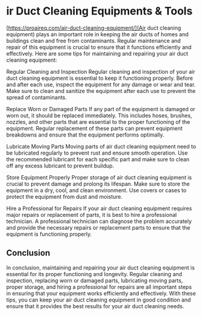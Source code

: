 # ir Duct Cleaning Equipments & Tools 

[https://proaireq.com/air-duct-cleaning-equipment/](Air duct cleaning equipment) plays an important role in keeping the air ducts of homes and buildings clean and free from contaminants. Regular maintenance and repair of this equipment is crucial to ensure that it functions efficiently and effectively. Here are some tips for maintaining and repairing your air duct cleaning equipment:

Regular Cleaning and Inspection
Regular cleaning and inspection of your air duct cleaning equipment is essential to keep it functioning properly. Before and after each use, inspect the equipment for any damage or wear and tear. Make sure to clean and sanitize the equipment after each use to prevent the spread of contaminants.

Replace Worn or Damaged Parts
If any part of the equipment is damaged or worn out, it should be replaced immediately. This includes hoses, brushes, nozzles, and other parts that are essential to the proper functioning of the equipment. Regular replacement of these parts can prevent equipment breakdowns and ensure that the equipment performs optimally.

Lubricate Moving Parts
Moving parts of air duct cleaning equipment need to be lubricated regularly to prevent rust and ensure smooth operation. Use the recommended lubricant for each specific part and make sure to clean off any excess lubricant to prevent buildup.

Store Equipment Properly
Proper storage of air duct cleaning equipment is crucial to prevent damage and prolong its lifespan. Make sure to store the equipment in a dry, cool, and clean environment. Use covers or cases to protect the equipment from dust and moisture.

Hire a Professional for Repairs
If your air duct cleaning equipment requires major repairs or replacement of parts, it is best to hire a professional technician. A professional technician can diagnose the problem accurately and provide the necessary repairs or replacement parts to ensure that the equipment is functioning properly.

## Conclusion

In conclusion, maintaining and repairing your air duct cleaning equipment is essential for its proper functioning and longevity. Regular cleaning and inspection, replacing worn or damaged parts, lubricating moving parts, proper storage, and hiring a professional for repairs are all important steps in ensuring that your equipment works efficiently and effectively. With these tips, you can keep your air duct cleaning equipment in good condition and ensure that it provides the best results for your air duct cleaning needs.

